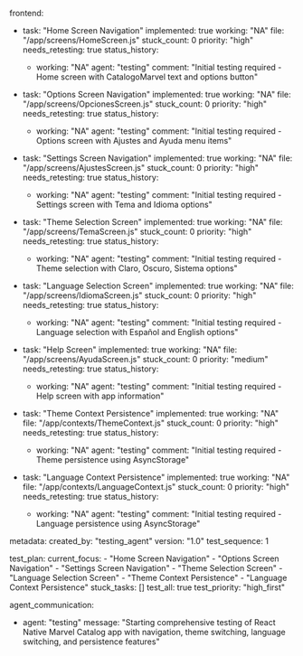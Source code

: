 frontend:
  - task: "Home Screen Navigation"
    implemented: true
    working: "NA"
    file: "/app/screens/HomeScreen.js"
    stuck_count: 0
    priority: "high"
    needs_retesting: true
    status_history:
      - working: "NA"
        agent: "testing"
        comment: "Initial testing required - Home screen with CatalogoMarvel text and options button"

  - task: "Options Screen Navigation"
    implemented: true
    working: "NA"
    file: "/app/screens/OpcionesScreen.js"
    stuck_count: 0
    priority: "high"
    needs_retesting: true
    status_history:
      - working: "NA"
        agent: "testing"
        comment: "Initial testing required - Options screen with Ajustes and Ayuda menu items"

  - task: "Settings Screen Navigation"
    implemented: true
    working: "NA"
    file: "/app/screens/AjustesScreen.js"
    stuck_count: 0
    priority: "high"
    needs_retesting: true
    status_history:
      - working: "NA"
        agent: "testing"
        comment: "Initial testing required - Settings screen with Tema and Idioma options"

  - task: "Theme Selection Screen"
    implemented: true
    working: "NA"
    file: "/app/screens/TemaScreen.js"
    stuck_count: 0
    priority: "high"
    needs_retesting: true
    status_history:
      - working: "NA"
        agent: "testing"
        comment: "Initial testing required - Theme selection with Claro, Oscuro, Sistema options"

  - task: "Language Selection Screen"
    implemented: true
    working: "NA"
    file: "/app/screens/IdiomaScreen.js"
    stuck_count: 0
    priority: "high"
    needs_retesting: true
    status_history:
      - working: "NA"
        agent: "testing"
        comment: "Initial testing required - Language selection with Español and English options"

  - task: "Help Screen"
    implemented: true
    working: "NA"
    file: "/app/screens/AyudaScreen.js"
    stuck_count: 0
    priority: "medium"
    needs_retesting: true
    status_history:
      - working: "NA"
        agent: "testing"
        comment: "Initial testing required - Help screen with app information"

  - task: "Theme Context Persistence"
    implemented: true
    working: "NA"
    file: "/app/contexts/ThemeContext.js"
    stuck_count: 0
    priority: "high"
    needs_retesting: true
    status_history:
      - working: "NA"
        agent: "testing"
        comment: "Initial testing required - Theme persistence using AsyncStorage"

  - task: "Language Context Persistence"
    implemented: true
    working: "NA"
    file: "/app/contexts/LanguageContext.js"
    stuck_count: 0
    priority: "high"
    needs_retesting: true
    status_history:
      - working: "NA"
        agent: "testing"
        comment: "Initial testing required - Language persistence using AsyncStorage"

metadata:
  created_by: "testing_agent"
  version: "1.0"
  test_sequence: 1

test_plan:
  current_focus:
    - "Home Screen Navigation"
    - "Options Screen Navigation"
    - "Settings Screen Navigation"
    - "Theme Selection Screen"
    - "Language Selection Screen"
    - "Theme Context Persistence"
    - "Language Context Persistence"
  stuck_tasks: []
  test_all: true
  test_priority: "high_first"

agent_communication:
  - agent: "testing"
    message: "Starting comprehensive testing of React Native Marvel Catalog app with navigation, theme switching, language switching, and persistence features"